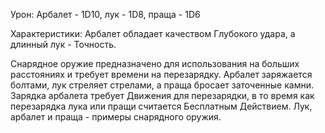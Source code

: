 Урон: Арбалет - 1D10, лук - 1D8, праща - 1D6

Характеристики: Арбалет обладает качеством Глубокого удара, а длинный лук - Точность.

Снарядное оружие предназначено для использования на больших расстояниях и требует времени на перезарядку. Арбалет заряжается болтами, лук стреляет стрелами, а праща бросает заточенные камни. Зарядка арбалета требует Движения для перезарядки, в то время как перезарядка лука или пращи считается Бесплатным Действием. Лук, арбалет и праща - примеры снарядного оружия.